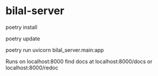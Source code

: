 # bilal-server

poetry install

poetry update

poetry run uvicorn bilal_server.main:app

Runs on localhost:8000
find docs at localhost:8000/docs or localhost:8000/redoc
